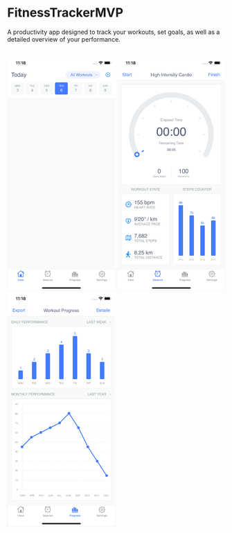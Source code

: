 # FitnessTrackerMVP

A productivity app designed to track your workouts, set goals, as well as a detailed overview of your performance.

<br>
<img src="https://github.com/Sterrvac/FitnessTrackerMVP/blob/main/Image/1.png" width="250"> <img src="https://github.com/Sterrvac/FitnessTrackerMVP/blob/main/Image/2.png" width="250"> <img src="https://github.com/Sterrvac/FitnessTrackerMVP/blob/main/Image/3.png" width="250">
